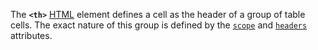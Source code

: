 The **`<th>`** [HTML](https://developer.mozilla.org/en-US/docs/Web/HTML) element defines a cell as the header of a group of table cells. The exact nature of this group is defined by the [`scope`](#scope) and [`headers`](#headers) attributes.
